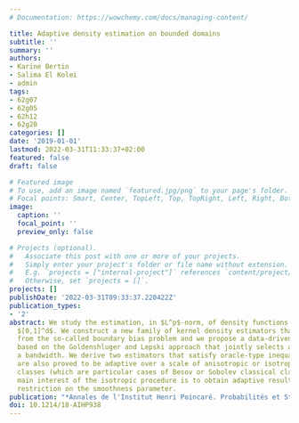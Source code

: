 ```yaml
---
# Documentation: https://wowchemy.com/docs/managing-content/

title: Adaptive density estimation on bounded domains
subtitle: ''
summary: ''
authors:
- Karine Bertin
- Salima El Kolei
- admin
tags:
- 62g07
- 62g05
- 62h12
- 62g20
categories: []
date: '2019-01-01'
lastmod: 2022-03-31T11:33:37+02:00
featured: false
draft: false

# Featured image
# To use, add an image named `featured.jpg/png` to your page's folder.
# Focal points: Smart, Center, TopLeft, Top, TopRight, Left, Right, BottomLeft, Bottom, BottomRight.
image:
  caption: ''
  focal_point: ''
  preview_only: false

# Projects (optional).
#   Associate this post with one or more of your projects.
#   Simply enter your project's folder or file name without extension.
#   E.g. `projects = ["internal-project"]` references `content/project/deep-learning/index.md`.
#   Otherwise, set `projects = []`.
projects: []
publishDate: '2022-03-31T09:33:37.220422Z'
publication_types:
- '2'
abstract: We study the estimation, in $L^p$-norm, of density functions defined on
  $[0,1]^d$. We construct a new family of kernel density estimators that do not suer
  from the so-called boundary bias problem and we propose a data-driven procedure
  based on the Goldenshluger and Lepski approach that jointly selects a kernel and
  a bandwidth. We derive two estimators that satisfy oracle-type inequalities. They
  are also proved to be adaptive over a scale of anisotropic or isotropic Sobolev-Slobodetskii
  classes (which are particular cases of Besov or Sobolev classical classes). The
  main interest of the isotropic procedure is to obtain adaptive results without any
  restriction on the smoothness parameter.
publication: "*Annales de l'Institut Henri Poincaré. Probabilités et Statistiques*"
doi: 10.1214/18-AIHP938
---
```

